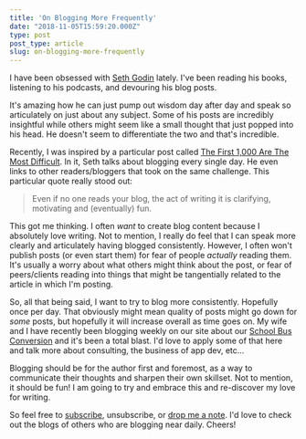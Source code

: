 ```yaml
---
title: 'On Blogging More Frequently'
date: "2018-11-05T15:59:20.000Z"
type: post 
post_type: article
slug: on-blogging-more-frequently
---
```

I have been obsessed with [Seth Godin](http://seth.blog) lately.  I&#39;ve been reading his books, listening to his podcasts, and devouring his blog posts.  

It&#39;s amazing how he can just pump out wisdom day after day and speak so articulately on just about any subject.  Some of his posts are incredibly insightful while others might seem like a small thought that just popped into his head.  He doesn&#39;t seem to differentiate the two and that&#39;s incredible.

Recently, I was inspired by a particular post called [The First 1,000 Are The Most Difficult](https://seths.blog/2018/10/the-first-1000-are-the-most-difficult/).  In it, Seth talks about blogging every single day. He even links to other readers/bloggers that took on the same challenge. This particular quote really stood out:

> Even if no one reads your blog, the act of writing it is clarifying, motivating and (eventually) fun.

This got me thinking.  I often _want_ to create blog content because I absolutely love writing. Not to mention, I really do feel that I can speak more clearly and articulately having blogged consistently.  However, I often won&#39;t publish posts (or even start them) for fear of people _actually_ reading them. It&#39;s usually a worry about what others might think about the post, or fear of peers/clients reading into things that might be tangentially related to the article in which I&#39;m posting.

So, all that being said, I want to try to blog more consistently.  Hopefully once per day. That obviously might mean quality of posts might go down for _some_ posts, but hopefully it will increase overall as time goes on.  My wife and I have recently been blogging weekly on our site about our [School Bus Conversion](http://trebventure.com/) and it&#39;s been a total blast. I&#39;d love to apply some of that here and talk more about consulting, the business of app dev, etc…

Blogging should be for the author first and foremost, as a way to communicate their thoughts and sharpen their own skillset. Not to mention, it should be fun!  I am going to try and embrace this and re-discover my love for writing.  

So feel free to [subscribe](https://us3.list-manage.com/subscribe?u=66135759856eefe4f6dcec97c&amp;id=ef6c358d78), unsubscribe, or [drop me a note](http://twitter.com/brandontreb). I&#39;d love to check out the blogs of others who are blogging near daily.  Cheers!
